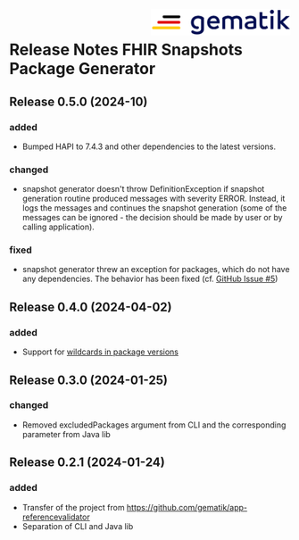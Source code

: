 <img align="right" width="250" height="47" src="docs/img/Gematik_Logo_Flag.png"/> <br/> 

# Release Notes FHIR Snapshots Package Generator

## Release 0.5.0 (2024-10)

### added
- Bumped HAPI to 7.4.3 and other dependencies to the latest versions.

### changed
- snapshot generator doesn't throw DefinitionException if snapshot generation routine produced messages with severity ERROR. Instead, it logs the messages and continues the snapshot generation (some of the messages can be ignored - the decision should be made by user or by calling application).

### fixed
- snapshot generator threw an exception for packages, which do not have any dependencies. The behavior has been fixed (cf. [GitHub Issue #5](https://github.com/gematik/app-fhir-snapshots-package-generator/pull/5)) 

## Release 0.4.0 (2024-04-02)

### added
- Support for [wildcards in package versions](https://confluence.hl7.org/display/FHIR/NPM+Package+Specification#NPMPackageSpecification-Versionreferences)

## Release 0.3.0 (2024-01-25)

### changed
- Removed excludedPackages argument from CLI and the corresponding parameter from Java lib

## Release 0.2.1 (2024-01-24)

### added
- Transfer of the project from https://github.com/gematik/app-referencevalidator
- Separation of CLI and Java lib
